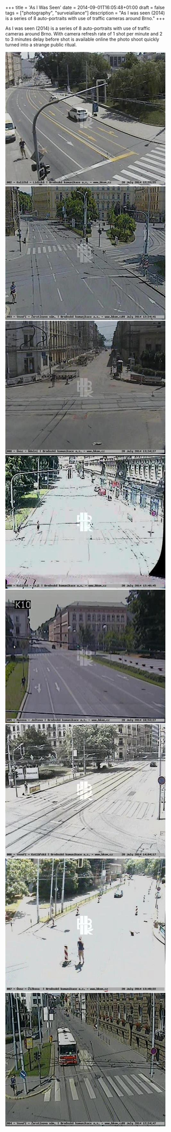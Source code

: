 +++
title = 'As I Was Seen'
date = 2014-09-01T16:05:48+01:00
draft = false
tags = ["photography", "surveiallance"]
description = "As I was seen (2014) is a series of 8 auto-portraits with use of traffic cameras around Brno."
+++

As I was seen (2014) is a series of 8 auto-portraits with use of traffic cameras around Brno.
With camera refresh rate of 1 shot per minute and 2 to 3 minutes delay before shot is available online the photo shoot quickly turned into a strange public ritual.

![As I Was Seen 1](1.jpg)
![As I Was Seen 2](2.jpg)
![As I Was Seen 3](3.jpg)
![As I Was Seen 4](4.jpg)
![As I Was Seen 5](5.jpg)
![As I Was Seen 6](6.jpg)
![As I Was Seen 7](7.jpg)
![As I Was Seen 8](8.jpg)

